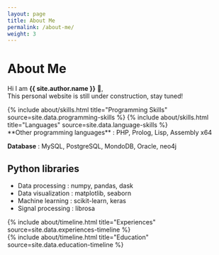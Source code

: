 ```yaml
---
layout: page
title: About Me
permalink: /about-me/
weight: 3
---
```


# **About Me**

Hi I am **{{ site.author.name }}** :wave:,<br>
This personal website is still under construction, stay tuned!

<div class="row">
{% include about/skills.html title="Programming Skills" source=site.data.programming-skills %}
{% include about/skills.html title="Languages" source=site.data.language-skills %}
</div>
**Other programming languages** : PHP, Prolog, Lisp, Assembly x64

**Database** : MySQL, PostgreSQL, MondoDB, Oracle, neo4j

## Python libraries

- Data processing : numpy, pandas, dask
- Data visualization : matplotlib, seaborn
- Machine learning : scikit-learn, keras
- Signal processing : librosa


<div class="row">
{% include about/timeline.html title="Experiences" source=site.data.experiences-timeline %}
</div>

<div class="row">
{% include about/timeline.html title="Education" source=site.data.education-timeline %}
</div>